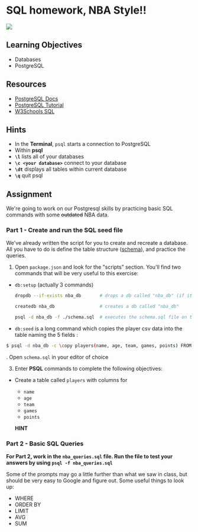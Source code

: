 # SQL homework, NBA Style!!

![](https://media.giphy.com/media/3o6gDYD4RxwY8uFot2/giphy.gif)

## Learning Objectives

* Databases
* PostgreSQL

## Resources

* [PostgreSQL Docs](https://www.postgresql.org/docs/9.6/static/index.html)
* [PostgreSQL Tutorial](https://www.tutorialspoint.com/postgresql/index.htm)
* [W3Schools SQL](https://www.w3schools.com/sql/)

## Hints

* In the **Terminal**, `psql` starts a connection to PostgreSQL
* Within **psql**
* **`\l`** lists all of your databases
* **`\c <your database>`** connect to your database
* **`\dt`** displays all tables within current database
* **`\q`** quit psql


## Assignment

We're going to work on our Postgresql skills by practicing basic SQL commands with some ~~outdated~~ NBA data.

### Part 1 - Create and run the SQL seed file

We've already written the script for you to create and recreate a database. All you have to do is define the table structure ([schema](https://en.wikipedia.org/wiki/Database_schema)), and practice the queries.

1. Open `package.json` and look for the "scripts" section. 
You'll find two commands that will be very useful to this exercise:

  - `db:setup`  (actually 3 commands)
    
    ```bash
    dropdb --if-exists nba_db       # drops a db called "nba_db" (if it exists)
    
    createdb nba_db                 # creates a db called "nba_db"
    
    psql -d nba_db -f ./schema.sql  # executes the schema.sql file on the db "nba_db" 
    ```

  - `db:seed` is a long command which copies the player csv data into the table naming the 5 fields : 
  
  ```bash
  $ psql -d nba_db -c \copy players(name, age, team, games, points) FROM './nba_season_2011-2012.csv' delimiter ',' csv 
  ```



. Open `schema.sql` in your editor of choice


3. Enter **PSQL** commands to complete the following objectives:

* Create a table called `players` with columns for

  * `name`
  * `age`
  * `team`
  * `games`
  * `points`

  **HINT**


### Part 2 - Basic SQL Queries

**For Part 2, work in the `nba_queries.sql` file. Run the file to test your answers by using `psql -f nba_queries.sql`**

Some of the prompts may go a little further than what we saw in class, but should be very easy to Google and figure out. Some useful things to look up:

* WHERE
* ORDER BY
* LIMIT
* AVG
* SUM
